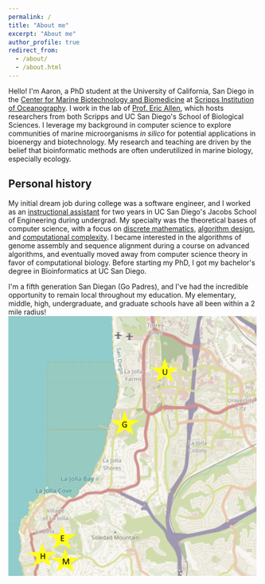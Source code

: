 ```yaml
---
permalink: /
title: "About me"
excerpt: "About me"
author_profile: true
redirect_from: 
  - /about/
  - /about.html
---
```


Hello! I'm Aaron, a PhD student at the University of California, San Diego in the [Center for Marine Biotechnology and Biomedicine](https://scripps.ucsd.edu/cmbb)
at [Scripps Institution of Oceanography](https://scripps.ucsd.edu/). I work in the lab of [Prof. Eric Allen](https://eallen.scrippsprofiles.ucsd.edu/),
which hosts researchers from both Scripps and UC San Diego's School of Biological Sciences.
I leverage my background in computer science to explore communities of marine microorganisms <i>in silico</i> for potential applications in bioenergy and biotechnology.
My research and teaching are driven by the belief that bioinformatic methods are often underutilized in marine biology, especially ecology. 


Personal history
------
My initial dream job during college was a software engineer, and I worked as an [instructional assistant](/teaching/) for two years in UC San Diego's Jacobs School of Engineering
during undergrad. My specialty was the theoretical bases of computer science, with a focus on [discrete mathematics](/teaching/CSE20), [algorithm design](/teaching/CSE101),
and [computational complexity](/teaching/CSE21). I became interested in the algorithms of genome assembly and sequence alignment during a course on advanced algorithms,
and eventually moved away from computer science theory in favor of computational biology. 
Before starting my PhD, I got my bachelor's degree in Bioinformatics at UC San Diego.

I'm a fifth generation San Diegan (Go Padres), and I've had the incredible opportunity to remain local throughout my education.
My elementary, middle, high, undergraduate, and graduate schools have all been within a 2 mile radius!
![](images/map_schools.PNG)
